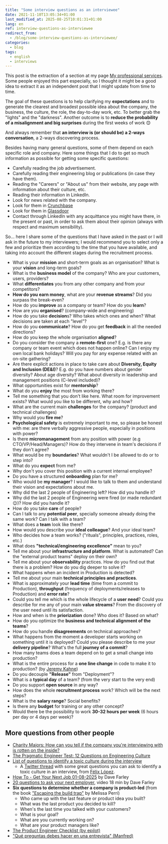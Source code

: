 ```yaml
---
title: "Some interview questions as an interviewee"
date: 2021-11-10T13:05:34+01:00
last_modified_at: 2025-08-25T10:01:31+01:00
lang: en
ref: interview-questions-as-interviewee
redirect_from:
  - /blog/some-interview-questions-as-interviewee/
categories:
  - blog
tags:
  - english
  - interviews
---
```


This post is the extraction of a section at my page [My professional services](../../my-professional-services).
Some people enjoyed this part especially, so I thought it might be a good idea to extract it as an independent post that I might update from time to time.

The goal of these questions is to help clarifying my **expectations** and to generate the clearest and broadest possible idea about the company, the business, the culture, the role, the day-to-day work, etc. To better grab the "lights" and the "darkness". Another outcome is to **reduce the probability of a misalignment and big surprises** during the first weeks of work 😊

And always remember that **an interview is (or should be) a 2-ways conversation**, a 2-ways discovering process.

Besides having many general questions, some of them depend on each specific role and company. Here some things that I do to get so much information as possible for getting some specific questions:

- Carefully reading the job advertisement.
- Carefully reading their engineering blog or publications (in case they have them).
- Reading the "Careers" or "About us" from their website, any page with information about their culture, etc.
- Reading their information in LinkedIn.
- Look for news related with the company.
- Look for them in [Crunchbase](https://www.crunchbase.com/)
- Look for them in [Glassdoor](https://www.glassdoor.com/index.htm)
- Contact through LinkedIn with any acquittance you might have there, in the present or past, in order to ask them about their opinion (always with respect and maximum sensibility).

So... here I share some of the questions that I have asked in the past or I will ask in the future to my interviewers; I would recommend you to select only a few and prioritize them according to the time that you have available, and taking into account the different stages during the recruitment process.

- What is your **mission** and short-term goals as an organisation? What is your **vision** and long-term goals?
- What is the **business model** of the company? Who are your customers, users, providers?
- What **differentiates** you from any other company and from your competitors?
- **How do you earn money**, what are your **revenue streams**? Did you surpass the break-even?
- How do you **improve** as a company or team? How do you **learn**?
- How are you **organised**? (company-wide and engineering)
- How do you take **decision**s? Who takes which ones and when? What decisions are taken at each "level"?
- How do you **communicate**? How do you get **feedback** in all the needed directions?
- How do you keep the whole organisation **aligned**?
- Do you consider the company a **remote-first** one? E.g. is there any company or team event which does not happen online? Can I enjoy my own local bank holidays? Will you pay for any expense related with an on-site gathering?
- Are there explicit actions in place to take care about **Diversity, Equity and Inclusion (DE&I)**? E.g. do you have numbers about gender diversity? About age diversity? What about diversity in leadership and management positions (C-level included)?
- What opportunities exist for **mentorship**?
- What do you **enjoy** the most from working there?
- Tell me something that you don't like here. What room for improvement exists? What would you like to be different, why and how?
- What are the current main **challenges** for the company? (product and technical challenges)
- Why would you **fire me**?
- **Psychological safety** is extremely important to me, so please be honest with me: are there verbally aggressive people, especially in positions with power?
- Is there **micromanagement** from any position with power (e.g CTO/VP/Head/Managers)? How do they intervene in team's decisions if they don't agree?
- What would be my **boundaries**? What wouldn't I be allowed to do or to step into?
- What do you **expect** from me?
- Why don't you cover this position with a current internal employee?
- Do you have a structured **onboarding** plan for me?
- Who would be **my manager**? I would like to talk to them and understand their vision and expectations about me.
- Why did the last 2 people of Engineering left? How did you handle it?
- Why did the last 2 people of Engineering were fired (or made redundant 😉)? How did you handle it?
- How do you take **care** of people?
- Can I talk to any **potential peer**, specially someone already doing the same work? Can I talk with a team?
- What does a **team** look like there?
- How would you describe your **ideal colleague**? And your ideal team?
- Who decides how a team works? ("rituals", principles, practices, roles, etc.)
- What does **"technical/engineering excellence"** mean to you?
- Tell me about your **infrastructure and platform**. What is automated? Can the "external product teams" deploy on their own?
- Tell me about your **observability** practices. How do you find out that there is a problem? How do you dig deeper to solve it?
- What happens when an incident in Production is detected?
- Tell me about your main **technical principles and practices**.
- What is approximately your **lead time** (time from a commit to Production), **throughput** (frequency of deployments/releases to Production) and **error rate**?
- Could you tell me which is the whole lifecycle of a **user need**? Could you describe for me any of your main **value streams**? From the discovery of the user need until its satisfaction.
- How and when is the **priorization** done? Who does it? Based on what?
- How do you optimize the **business and technical alignment of the teams**?
- How do you handle **disagreements** on technical approaches?
- What happens from the moment a developer starts working on something until it is deployed? Could you please describe to me your **delivery pipeline**? What's the full **journey of a commit**?
- How many teams does a team depend on to get a small change into production?
- What is the entire process for a **one line change** in code to make it to production? (by [Jeremy Kahne](https://twitter.com/jeremykahne/status/1469416655168196620))
- Do you decouple **"Release"** from "Deployment"?
- What is a **typical day** of a team? (from the very start to the very end)
- Do you support **open source** in any way?
- How does the whole **recruitment process** work? Which will be the next steps?
- What is the **salary range**? Social benefits?
- Is there any **budget** for training or any other concept?
- Would there be the possibility to work **30-32 hours per week** (6 hours per day or 4 days per week)?

## More questions from other people

- [Charity Majors: How can you tell if the company you're interviewing with is rotten on the inside?](https://charity.wtf/2022/01/29/how-can-you-tell-if-the-company-youre-interviewing-with-is-rotten-on-the-inside/)
- [The Pragmatic Engineer Test: 12 Questions on Engineering Culture](https://blog.pragmaticengineer.com/pragmatic-engineer-test/)
- [List of questions to identify a toxic culture during the interview](https://flopezluis.medium.com/list-of-questions-to-identify-a-toxic-culture-during-the-interview-ba751cd0bf13)
  - A [Twitter thread](https://twitter.com/flopezluis/status/1463482536185716738) with some great questions you can ask to identify a toxic culture in an interview, from [Félix López](https://es.linkedin.com/in/flopezluis).
- [How To - Get Your Next Job 01-08-2025](https://continuous-delivery.co.uk/downloads/How%20To%20-%20Get%20Your%20Next%20Job%2008-01-2025.pdf) by Dave Farley
- [20 questions to ask your next employer](https://youtu.be/2Afk9KVEgpE), video 18 min by Dave Farley
- **Six questions to determine whether a company is product-led** (from the book ["Escaping the build trap"](https://www.oreilly.com/library/view/escaping-the-build/9781491973783/) by Melissa Perri)
  - Who came up with the last feature or product idea you built?
  - What was the last product you decided to kill?
  - When's the last time you talked with your customers?
  - What is your goal?
  - What are you currently working on?
  - What are your product managers like?
- [The Product Engineer Checklist (by epilot)](https://dev.to/epilot/the-product-engineer-checklist-469d)  
- ["Qué preguntas debes hacer en una entrevista" (Manfred)](https://www.getmanfred.com/blog/que-preguntas-debes-hacer-en-una-entrevista)
